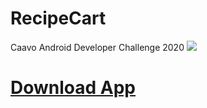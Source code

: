 # RecipeCart
Caavo Android Developer Challenge 2020
<img src= snapshot.gif>
# [Download App](apk-debug.apk)
